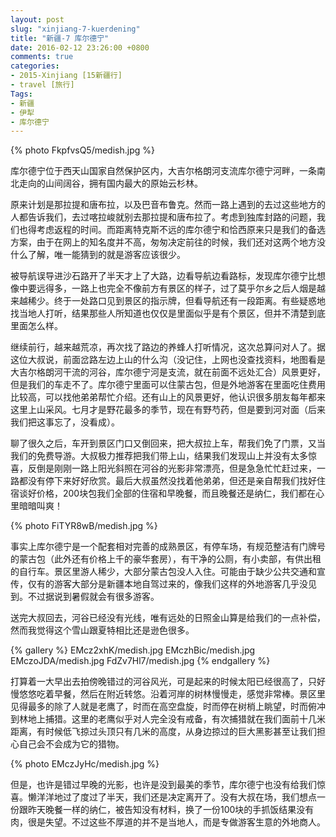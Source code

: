 ```yaml
---
layout: post
slug: "xinjiang-7-kuerdening"
title: "新疆-7 库尔德宁"
date: 2016-02-12 23:26:00 +0800
comments: true
categories:
- 2015-Xinjiang [15新疆行]
- travel [旅行]
Tags:
- 新疆
- 伊犁
- 库尔德宁
---
```


{% photo FkpfvsQ5/medish.jpg %}

库尔德宁位于西天山国家自然保护区内，大吉尔格朗河支流库尔德宁河畔，一条南北走向的山间阔谷，拥有国内最大的原始云杉林。

原来计划是那拉提和唐布拉，以及巴音布鲁克。然而一路上遇到的去过这些地方的人都告诉我们，去过喀拉峻就别去那拉提和唐布拉了。考虑到独库封路的问题，我们也得考虑返程的时间。而距离特克斯不远的库尔德宁和恰西原来只是我们的备选方案，由于在网上的知名度并不高，匆匆决定前往的时候，我们还对这两个地方没什么了解，唯一能猜到的就是游客应该很少。

被导航误导进沙石路开了半天才上了大路，边看导航边看路标，发现库尔德宁比想像中要远得多，一路上也完全不像前方有景区的样子，过了莫乎尔乡之后人烟是越来越稀少。终于一处路口见到景区的指示牌，但看导航还有一段距离。有些疑惑地找当地人打听，结果那些人所知道也仅仅是里面似乎是有个景区，但并不清楚到底里面怎么样。

<!-- more -->

继续前行，越来越荒凉，再次找了路边的养蜂人打听情况，这次总算问对人了。据这位大叔说，前面岔路左边上山的什么沟（没记住，上网也没查找资料，地图看是大吉尔格朗河干流的河谷，库尔德宁河是支流，就在前面不远处汇合）风景更好，但是我们的车走不了。库尔德宁里面可以住蒙古包，但是外地游客在里面吃住费用比较高，可以找他弟弟帮忙介绍。还有山上的风景更好，他认识很多朋友每年都来这里上山采风。七月才是野花最多的季节，现在有野芍药，但是要到河对面（后来我们把这事忘了，没看成）。

聊了很久之后，车开到景区门口又倒回来，把大叔拉上车，帮我们免了门票，又当我们的免费导游。大叔极力推荐把我们带上山，结果我们发现山上并没有太多惊喜，反倒是刚刚一路上阳光斜照在河谷的光影非常漂亮，但是急急忙忙赶过来，一路都没有停下来好好欣赏。最后大叔虽然没找着他弟弟，但还是亲自帮我们找好住宿谈好价格，200块包我们全部的住宿和早晚餐，而且晚餐还是纳仁，我们都在心里暗暗叫爽！

{% photo FiTYR8wB/medish.jpg %}

事实上库尔德宁是一个配套相对完善的成熟景区，有停车场，有规范整洁有门牌号的蒙古包（此外还有价格上千的豪华套房），有干净的公厕，有小卖部，有供出租的自行车。景区里游人稀少，大部分蒙古包没人入住。可能由于缺少公共交通和宣传，仅有的游客大部分是新疆本地自驾过来的，像我们这样的外地游客几乎没见到。不过据说到暑假就会有很多游客。

送完大叔回去，河谷已经没有光线，唯有远处的日照金山算是给我们的一点补偿，然而我觉得这个雪山跟夏特相比还是逊色很多。

{% gallery %}
EMcz2xhK/medish.jpg
EMczhBic/medish.jpg
EMczoJDA/medish.jpg
FdZv7Hl7/medish.jpg
{% endgallery %}

打算着一大早出去拍傍晚错过的河谷风光，可是起来的时候太阳已经很高了，只好慢悠悠吃着早餐，然后在附近转悠。沿着河岸的树林慢慢走，感觉非常棒。景区里见得最多的除了人就是老鹰了，时而在高空盘旋，时而停在树梢上眺望，时而俯冲到林地上捕猎。这里的老鹰似乎对人完全没有戒备，有次捕猎就在我们面前十几米距离，有时候低飞掠过头顶只有几米的高度，从身边掠过的巨大黑影甚至让我们担心自己会不会成为它的猎物。

{% photo EMczJyHc/medish.jpg %}

但是，也许是错过早晚的光影，也许是没到最美的季节，库尔德宁也没有给我们惊喜。懒洋洋地过了度过了半天，我们还是决定离开了。没有大叔在场，我们想点一份跟昨天晚餐一样的纳仁，被告知没有材料，换了一份100块的手抓饭结果没有肉，很是失望。不过这些不厚道的并不是当地人，而是专做游客生意的外地商人。

